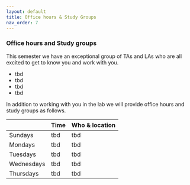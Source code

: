 ```yaml
---
layout: default 
title: Office hours & Study Groups 
nav_order: 7
---
```



### Office hours and Study groups 

This semester we have an exceptional group of TAs and LAs who are all excited to get to know you and work with you. 

 * tbd 
 * tbd
 * tbd 
 * tbd 



In addition to working with you in the lab we will provide office hours and study groups as follows. 


|              |   Time       | Who & location |
|:-------------|:-------------|:---------------|
| Sundays      | tbd  | tbd  |
| Mondays      | tbd  | tbd  |
| Tuesdays     | tbd  | tbd  |
| Wednesdays   | tbd  | tbd  |
| Thursdays    | tbd  | tbd  |




